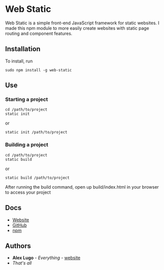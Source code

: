 # Web Static
Web Static is a simple front-end JavaScript framework for static websites. I made this npm module to more easily create websites with static page routing and component features.

## Installation
To install, run

```
sudo npm install -g web-static
```

## Use
### Starting a project
```
cd /path/to/project
static init
```
or
```
static init /path/to/project
```
### Building a project
```
cd /path/to/project
static build
```
or
```
static build /path/to/project
```
After running the build command, open up build/index.html in your browser to access your project

## Docs
* [Website](https://alugocp.github.io/ws-page)
* [GitHub](https://github.com/alugocp/web-static)
* [npm](https://www.npmjs.com/package/web-static)

## Authors
* **Alex Lugo** - *Everything* - [website](http://alexlugo.net)
* *That's all*
